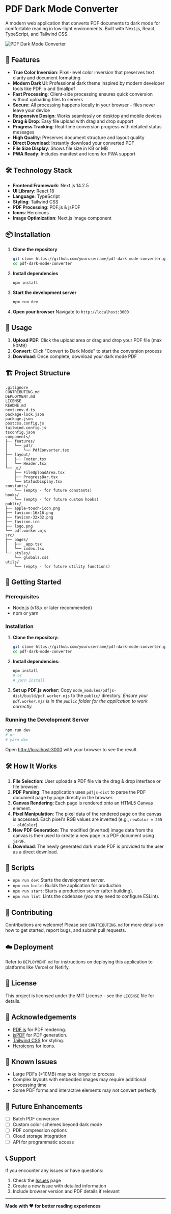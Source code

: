 # PDF Dark Mode Converter

A modern web application that converts PDF documents to dark mode for comfortable reading in low-light environments. Built with Next.js, React, TypeScript, and Tailwind CSS.

![PDF Dark Mode Converter](public/logo.png)

## 🌟 Features

- **True Color Inversion**: Pixel-level color inversion that preserves text clarity and document formatting
- **Modern Dark UI**: Professional dark theme inspired by modern developer tools like PDF.io and Smallpdf
- **Fast Processing**: Client-side processing ensures quick conversion without uploading files to servers
- **Secure**: All processing happens locally in your browser - files never leave your device
- **Responsive Design**: Works seamlessly on desktop and mobile devices
- **Drag & Drop**: Easy file upload with drag and drop support
- **Progress Tracking**: Real-time conversion progress with detailed status messages
- **High Quality**: Preserves document structure and layout quality
- **Direct Download**: Instantly download your converted PDF
- **File Size Display**: Shows file size in KB or MB
- **PWA Ready**: Includes manifest and icons for PWA support

## 🛠️ Technology Stack

- **Frontend Framework**: Next.js 14.2.5
- **UI Library**: React 18
- **Language**: TypeScript
- **Styling**: Tailwind CSS
- **PDF Processing**: PDF.js & jsPDF
- **Icons**: Heroicons
- **Image Optimization**: Next.js Image component

## 📦 Installation

1. **Clone the repository**
   ```bash
   git clone https://github.com/yourusername/pdf-dark-mode-converter.git
   cd pdf-dark-mode-converter
   ```

2. **Install dependencies**
   ```bash
   npm install
   ```

3. **Start the development server**
   ```bash
   npm run dev
   ```

4. **Open your browser**
   Navigate to `http://localhost:3000`

## 🎯 Usage

1. **Upload PDF**: Click the upload area or drag and drop your PDF file (max 50MB)
2. **Convert**: Click "Convert to Dark Mode" to start the conversion process
3. **Download**: Once complete, download your dark mode PDF

## 🏗️ Project Structure

```
.gitignore
CONTRIBUTING.md
DEPLOYMENT.md
LICENSE
README.md
next-env.d.ts
package-lock.json
package.json
postcss.config.js
tailwind.config.js
tsconfig.json
components/
├── features/
│   └── pdf/
│       └── PdfConverter.tsx
├── layout/
│   ├── Footer.tsx
│   └── Header.tsx
└── ui/
    ├── FileUploadArea.tsx
    ├── ProgressBar.tsx
    └── StatusDisplay.tsx
constants/
    └── (empty - for future constants)
hooks/
    └── (empty - for future custom hooks)
public/
├── apple-touch-icon.png
├── favicon-16x16.png
├── favicon-32x32.png
├── favicon.ico
├── logo.png
└── pdf.worker.mjs
src/
├── pages/
│   ├── _app.tsx
│   └── index.tsx
└── styles/
    └── globals.css
utils/
    └── (empty - for future utility functions)
```

## 🚀 Getting Started

### Prerequisites

- Node.js (v18.x or later recommended)
- npm or yarn

### Installation

1.  **Clone the repository:**
    ```bash
    git clone https://github.com/yourusername/pdf-dark-mode-converter.git
    cd pdf-dark-mode-converter
    ```

2.  **Install dependencies:**
    ```bash
    npm install
    # or
    # yarn install
    ```

3.  **Set up PDF.js worker:**
    Copy `node_modules/pdfjs-dist/build/pdf.worker.mjs` to the `public/` directory.
    *Ensure your `pdf.worker.mjs` is in the `public` folder for the application to work correctly.*

### Running the Development Server

```bash
npm run dev
# or
# yarn dev
```
Open [http://localhost:3000](http://localhost:3000) with your browser to see the result.

## 🛠️ How It Works

1.  **File Selection**: User uploads a PDF file via the drag & drop interface or file browser.
2.  **PDF Parsing**: The application uses `pdfjs-dist` to parse the PDF document page by page directly in the browser.
3.  **Canvas Rendering**: Each page is rendered onto an HTML5 Canvas element.
4.  **Pixel Manipulation**: The pixel data of the rendered page on the canvas is accessed. Each pixel's RGB values are inverted (e.g., `newColor = 255 - oldColor`).
5.  **New PDF Generation**: The modified (inverted) image data from the canvas is then used to create a new page in a PDF document using `jsPDF`.
6.  **Download**: The newly generated dark mode PDF is provided to the user as a direct download.

## 📜 Scripts

- `npm run dev`: Starts the development server.
- `npm run build`: Builds the application for production.
- `npm run start`: Starts a production server (after building).
- `npm run lint`: Lints the codebase (you may need to configure ESLint).

## 🤝 Contributing

Contributions are welcome! Please see `CONTRIBUTING.md` for more details on how to get started, report bugs, and submit pull requests.

## ☁️ Deployment

Refer to `DEPLOYMENT.md` for instructions on deploying this application to platforms like Vercel or Netlify.

## 📝 License

This project is licensed under the MIT License - see the `LICENSE` file for details.

## 🙏 Acknowledgements

- [PDF.js](https://mozilla.github.io/pdf.js/) for PDF rendering.
- [jsPDF](https://github.com/parallax/jsPDF) for PDF generation.
- [Tailwind CSS](https://tailwindcss.com/) for styling.
- [Heroicons](https://heroicons.com/) for icons.

## 🐛 Known Issues

- Large PDFs (>10MB) may take longer to process
- Complex layouts with embedded images may require additional processing time
- Some PDF forms and interactive elements may not convert perfectly

## 🔮 Future Enhancements

- [ ] Batch PDF conversion
- [ ] Custom color schemes beyond dark mode
- [ ] PDF compression options
- [ ] Cloud storage integration
- [ ] API for programmatic access

## 📞 Support

If you encounter any issues or have questions:

1. Check the [Issues](https://github.com/yourusername/pdf-dark-mode-converter/issues) page
2. Create a new issue with detailed information
3. Include browser version and PDF details if relevant

---

**Made with ❤️ for better reading experiences** 